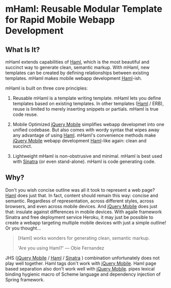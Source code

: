 mHaml: Reusable Modular Template for Rapid Mobile Webapp Development
====================================================================

## What Is It?
mHaml extends capabilities of [Haml](http://haml.info/), which is the most beautiful and succinct way to generate clean, semantic markup.  With mHaml, new templates can be created by defining relationships between existing templates.  mHaml makes mobile webapp development [Haml](http://haml.info)-ish.

mHaml is built on three core principles:

1. Reusable
mHaml is a template writing template. mHaml lets you define templates based on existing templates. In other templates ([Haml](http://haml.info/) / ERB), reuse is limited to merely inserting snippets or partials. mHaml is true code reuse.

2. Mobile Optimized
[jQuery Mobile](http://jquerymobile.com/) simplifies webapp developmet into one unified codebase. But also comes with wordy syntax that wipes away any advantage of using [Haml](http://haml.info). mHaml's convenience methods make [jQuery Mobile](http://jquerymobile.com/) webapp development [Haml](http://haml.info)-like again: clean and succinct.

3. Lightweight
mHaml is non-obstrusive and minimal. mHaml is best used with [Sinatra](http://www.sinatrarb.com/intro) (or even stand-alone). mHaml is code generating code.


## Why?
Don't you wish concise outline was all it took to represent a web page? [Haml](http://haml.info/) does just that. In fact, content should remain this way: concise and semantic. Regardless of representation, across different styles, across browsers, and even across mobile devices. And [jQuery Mobile](http://jquerymobile.com/) does just that: insulate against differences in mobile devices. With agaile framework Sinatra and free deployment service Heroku, it may just be possible to create a webapp targeting multiple mobile devices with just a simple outline! Or you thought...

> [Haml] works wonders for generating clean, semantic markup.
>
> 'Are you using Haml?' — Obie Fernandez

JHS ([jQuery Mobile](http://jquerymobile.com) / [Haml](http://haml.info) / [Sinatra](http://www.sinatrarb.com/intro) ) combination unfortunately does not play well together. Haml tags don't work with [jQuery Mobile](http://jquerymobile.com/). Haml page based separation also don't work well with [jQuery Mobile](http://jquerymobile.com/). pipes lexical binding hygienic macro of Scheme language and dependency injection of Spring framework.

